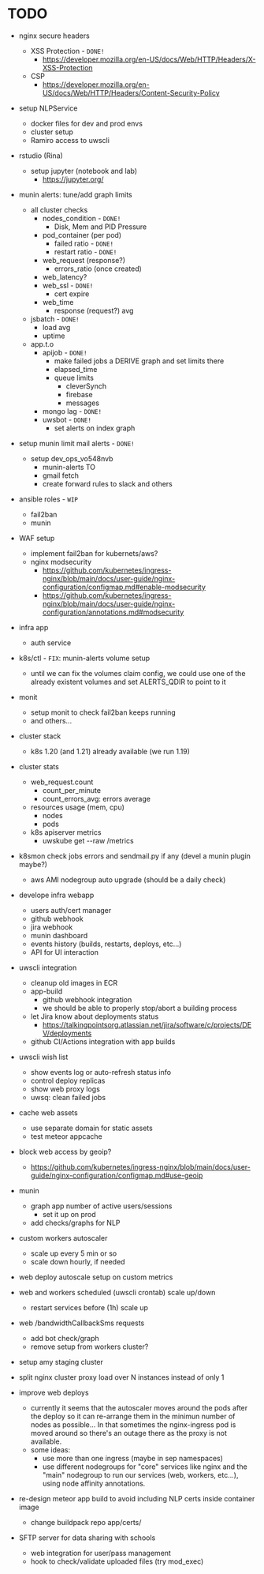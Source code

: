 # TODO

* nginx secure headers
    * XSS Protection - `DONE!`
        * https://developer.mozilla.org/en-US/docs/Web/HTTP/Headers/X-XSS-Protection
    * CSP
        * https://developer.mozilla.org/en-US/docs/Web/HTTP/Headers/Content-Security-Policy

* setup NLPService
    * docker files for dev and prod envs
    * cluster setup
    * Ramiro access to uwscli

* rstudio (Rina)
    * setup jupyter (notebook and lab)
        * https://jupyter.org/

* munin alerts: tune/add graph limits
    * all cluster checks
        * nodes_condition - `DONE!`
            * Disk, Mem and PID Pressure
        * pod_container (per pod)
            * failed ratio - `DONE!`
            * restart ratio - `DONE!`
        * web_request (response?)
            * errors_ratio (once created)
        * web_latency?
        * web_ssl - `DONE!`
            * cert expire
        * web_time
            * response (request?) avg
    * jsbatch - `DONE!`
        * load avg
        * uptime
    * app.t.o
        * apijob - `DONE!`
            * make failed jobs a DERIVE graph and set limits there
            * elapsed_time
            * queue limits
                * cleverSynch
                * firebase
                * messages
        * mongo lag - `DONE!`
        * uwsbot - `DONE!`
            * set alerts on index graph

* setup munin limit mail alerts - `DONE!`
    * setup dev_ops_vo548nvb
        * munin-alerts TO
        * gmail fetch
        * create forward rules to slack and others

* ansible roles - `WIP`
    * fail2ban
    * munin

* WAF setup
    * implement fail2ban for kubernets/aws?
    * nginx modsecurity
        * https://github.com/kubernetes/ingress-nginx/blob/main/docs/user-guide/nginx-configuration/configmap.md#enable-modsecurity
        * https://github.com/kubernetes/ingress-nginx/blob/main/docs/user-guide/nginx-configuration/annotations.md#modsecurity

* infra app
    * auth service

* k8s/ctl - `FIX`: munin-alerts volume setup
    * until we can fix the volumes claim config, we could use one of the already existent volumes and set ALERTS_QDIR to point to it

* monit
    * setup monit to check fail2ban keeps running
    * and others...

* cluster stack
    * k8s 1.20 (and 1.21) already available (we run 1.19)

* cluster stats
    * web_request.count
        * count_per_minute
        * count_errors_avg: errors average
    * resources usage (mem, cpu)
        * nodes
        * pods
    * k8s apiserver metrics
        * uwskube get --raw /metrics

* k8smon check jobs errors and sendmail.py if any (devel a munin plugin maybe?)
    * aws AMI nodegroup auto upgrade (should be a daily check)

* develope infra webapp
    * users auth/cert manager
    * github webhook
    * jira webhook
    * munin dashboard
    * events history (builds, restarts, deploys, etc...)
    * API for UI interaction

* uwscli integration
    * cleanup old images in ECR
    * app-build
        * github webhook integration
        * we should be able to properly stop/abort a building process
    * let Jira know about deployments status
        * https://talkingpointsorg.atlassian.net/jira/software/c/projects/DEV/deployments
    * github CI/Actions integration with app builds

* uwscli wish list
    * show events log or auto-refresh status info
    * control deploy replicas
    * show web proxy logs
    * uwsq: clean failed jobs

* cache web assets
    * use separate domain for static assets
    * test meteor appcache

* block web access by geoip?
    * https://github.com/kubernetes/ingress-nginx/blob/main/docs/user-guide/nginx-configuration/configmap.md#use-geoip

* munin
    * graph app number of active users/sessions
        * set it up on prod
    * add checks/graphs for NLP

* custom workers autoscaler
    * scale up every 5 min or so
    * scale down hourly, if needed

* web deploy autoscale setup on custom metrics

* web and workers scheduled (uwscli crontab) scale up/down
    * restart services before (1h) scale up

* web /bandwidthCallbackSms requests
    * add bot check/graph
    * remove setup from workers cluster?

* setup amy staging cluster

* split nginx cluster proxy load over N instances instead of only 1

* improve web deploys
    * currently it seems that the autoscaler moves around the pods after the deploy so it can re-arrange them in the minimun number of nodes as possible... In that sometimes the nginx-ingress pod is moved around so there's an outage there as the proxy is not available.
    * some ideas:
        * use more than one ingress (maybe in sep namespaces)
        * use different nodegroups for "core" services like nginx and the "main" nodegroup to run our services (web, workers, etc...), using node affinity annotations.

* re-design meteor app build to avoid including NLP certs inside container image
    * change buildpack repo app/certs/

* SFTP server for data sharing with schools
    * web integration for user/pass management
    * hook to check/validate uploaded files (try mod_exec)
